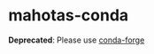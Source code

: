 mahotas-conda
=============

**Deprecated**: Please use [conda-forge](https://anaconda.org/conda-forge/mahotas)

